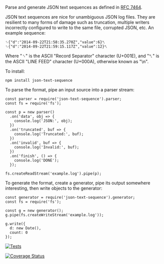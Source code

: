 Parse and generate JSON text sequences as defined in [RFC 7464](https://tools.ietf.org/html/rfc7464).

JSON text sequences are nice for unambiguous JSON log files.  They are resilient
to many forms of damage such as truncation, multiple writers incorrectly
configured to write to the same file, corrupted JSON, etc.  An example sequence:

    ␞{"d":"2014-09-22T21:58:35.270Z","value":6}␤
    ␞{"d":"2014-09-22T21:59:15.117Z","value":12}␤

Where "␞" is the ASCII "Record Separator" character (U+001E), and "␤" is the
ASCII "LINE FEED" character (U+000A), otherwise known as "\n".

To install:

    npm install json-text-sequence

To parse the format, pipe an input source into a parser stream:

    const parser = require('json-text-sequence').parser;
    const fs = require('fs');

    const p = new parser()
      .on('data', obj => {
        console.log('JSON:', obj);
      })
      .on('truncated', buf => {
        console.log('Truncated:', buf);
      })
      .on('invalid', buf => {
        console.log('Invalid:', buf);
      })
      .on('finish', () => {
        console.log('DONE');
      });

    fs.createReadStream('example.log').pipe(p);

To generate the format, create a generator, pipe its output somewhere
interesting, then write objects to the generator:

    const generator = require('json-text-sequence').generator;
    const fs = require('fs');

    const g = new generator();
    g.pipe(fs.createWriteStream('example.log'));

    g.write({
      d: new Date(),
      count: 0
    });

[![Tests](https://github.com/hildjj/json-text-sequence/workflows/Tests/badge.svg)](https://github.com/hildjj/json-text-sequence/actions?query=workflow%3ATests)

[![Coverage Status](https://coveralls.io/repos/hildjj/json-text-sequence/badge.png?branch=master)](https://coveralls.io/r/hildjj/json-text-sequence?branch=master)
